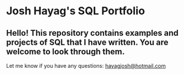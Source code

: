 # Josh Hayag's SQL Portfolio

## Hello! This repository contains examples and projects of SQL that I have written. You are welcome to look through them. 
Let me know if you have any questions: 
hayagjosh@hotmail.com
